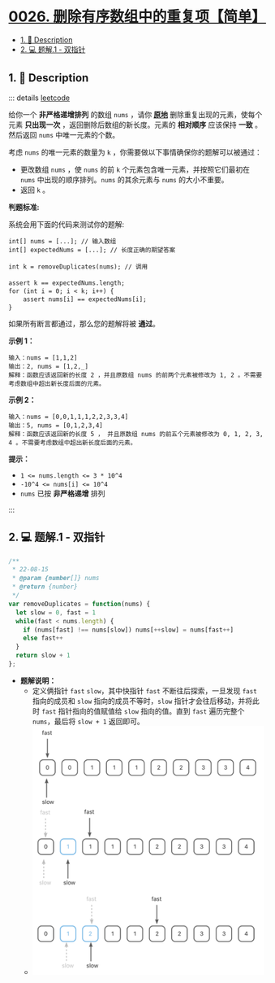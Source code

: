 # [0026. 删除有序数组中的重复项【简单】](https://github.com/Tdahuyou/TNotes.leetcode/tree/main/notes/0026.%20%E5%88%A0%E9%99%A4%E6%9C%89%E5%BA%8F%E6%95%B0%E7%BB%84%E4%B8%AD%E7%9A%84%E9%87%8D%E5%A4%8D%E9%A1%B9%E3%80%90%E7%AE%80%E5%8D%95%E3%80%91)

<!-- region:toc -->
- [1. 📝 Description](#1--description)
- [2. 💻 题解.1 - 双指针](#2--题解1---双指针)
<!-- endregion:toc -->

## 1. 📝 Description

::: details [leetcode](https://leetcode.cn/problems/remove-duplicates-from-sorted-array)

给你一个 **非严格递增排列** 的数组 `nums` ，请你 **[原地](http://baike.baidu.com/item/%E5%8E%9F%E5%9C%B0%E7%AE%97%E6%B3%95)** 删除重复出现的元素，使每个元素 **只出现一次** ，返回删除后数组的新长度。元素的 **相对顺序** 应该保持 **一致** 。然后返回 `nums` 中唯一元素的个数。

考虑 `nums` 的唯一元素的数量为 `k` ，你需要做以下事情确保你的题解可以被通过：

- 更改数组 `nums` ，使 `nums` 的前 `k` 个元素包含唯一元素，并按照它们最初在 `nums` 中出现的顺序排列。`nums` 的其余元素与 `nums` 的大小不重要。
- 返回 `k` 。

**判题标准:**

系统会用下面的代码来测试你的题解:
```
int[] nums = [...]; // 输入数组
int[] expectedNums = [...]; // 长度正确的期望答案

int k = removeDuplicates(nums); // 调用

assert k == expectedNums.length;
for (int i = 0; i < k; i++) {
    assert nums[i] == expectedNums[i];
}
```
如果所有断言都通过，那么您的题解将被 **通过**。

**示例 1：**
```
输入：nums = [1,1,2]
输出：2, nums = [1,2,_]
解释：函数应该返回新的长度 2 ，并且原数组 nums 的前两个元素被修改为 1, 2 。不需要考虑数组中超出新长度后面的元素。
```

**示例 2：**
```
输入：nums = [0,0,1,1,1,2,2,3,3,4]
输出：5, nums = [0,1,2,3,4]
解释：函数应该返回新的长度 5 ， 并且原数组 nums 的前五个元素被修改为 0, 1, 2, 3, 4 。不需要考虑数组中超出新长度后面的元素。
```

**提示：**

- `1 <= nums.length <= 3 * 10^4`
- `-10^4 <= nums[i] <= 10^4`
- `nums` 已按 **非严格递增** 排列

:::

## 2. 💻 题解.1 - 双指针

```js
/**
 * 22-08-15
 * @param {number[]} nums
 * @return {number}
 */
var removeDuplicates = function(nums) {
  let slow = 0, fast = 1
  while(fast < nums.length) {
    if (nums[fast] !== nums[slow]) nums[++slow] = nums[fast++]
    else fast++
  }
  return slow + 1
};
```

- **题解说明：**
  - 定义俩指针 `fast` `slow`，其中快指针 `fast` 不断往后探索，一旦发现 `fast` 指向的成员和 `slow` 指向的成员不等时，`slow` 指针才会往后移动，并将此时 `fast` 指针指向的值赋值给 `slow` 指向的值。直到 `fast` 遍历完整个 `nums`，最后将 `slow + 1` 返回即可。
  - ![](assets/2024-11-10-14-21-40.png)

